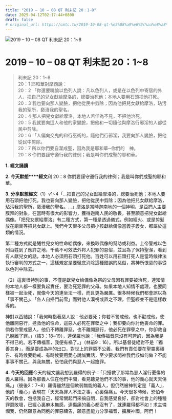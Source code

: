 ```yaml
---
title: "2019 – 10 – 08 QT 利未記 20：1~8"
date: 2025-04-12T02:17:44+0800
draft: false
# original_url: https://cmtc.tw/2019-10-08-qt-%e5%88%a9%e6%9c%aa%e8%a8%98-20%ef%bc%9a18
---
```


![2019 – 10 – 08 QT 利未記 20：1~8](/images/qt.jpg   "2019 – 10 – 08 QT 利未記 20：1~8")

# 2019 – 10 – 08 QT 利未記 20：1~8

> 利未記 20：1~8  
> 20：1 耶和華對摩西說：  
> 20：2 「你還要曉諭以色列人說：凡以色列人，或是在以色列中寄居的外人，把自己的兒女獻給摩洛的，總要治死他；本地人要用石頭把他打死。  
> 20：3 我也要向那人變臉，把他從民中剪除；因為他把兒女獻給摩洛，玷污我的聖所，褻瀆我的聖名。  
> 20：4 那人把兒女獻給摩洛，本地人若佯為不見，不把他治死，  
> 20：5 我就要向這人和他的家變臉，把他和一切隨他與摩洛行邪淫的人都從民中剪除。  
> 20：6 「人偏向交鬼的和行巫術的，隨他們行邪淫，我要向那人變臉，把他從民中剪除。  
> 20：7 所以你們要自潔成聖，因為我是耶和華─你們的　神。  
> 20：8 你們要謹守遵行我的律例；我是叫你們成聖的耶和華。

**1.** **經文誦讀**

**2. 今天默想****經文**利 20：8 你們要謹守遵行我的律例；我是叫你們成聖的耶和華。

**3. 分享默想經文**（1）v1~4「…把自己的兒女獻給摩洛的，總要治死他；本地人要用石頭把他打死。我也要向那人變臉，把他從民中剪除；因為他把兒女獻給摩洛，玷污我的聖所，褻瀆我的聖名。…」摩洛是當時迦南地的一個神明，是亞捫人主要膜拜的對象，在當時有很大的影響力，獲得迦南人民的敬畏，甚至願意把兒女獻給偶像。「把兒女獻給摩洛」有二種方式，第一種是透過儀式，例如經火、或是剪髮放在廟裏等把兒女獻上。我們今天很多父母把小孩獻給偶像當義子義女，都屬於這類的情況。

第二種方式就是犧牲兒女的性命給偶像，來換取偶像的幫助或利益。上帝警戒以色列百姓到了應許之地，千萬不可效法外邦人犯罪的惡俗，並且為了保持聖潔，看到有人獻兒女的話，本地人必須用石頭打死他。百姓可以用石頭打死人是當時候律法執行審判的方式之一，這樣規定是要徹底消除這種錯誤的惡俗，將神所恨惡的事從以色列中除去。

（2）這裏很特別的事，不僅是獻兒女給偶像為祭的父母因有罪要被治死，連知情的本地人都一樣要負起責任，要治死犯罪的父母。如果本地人知情不處理，也要同樣被一起治死，就像今天的連坐法一樣，而且更為嚴厲。很多時候我們都會誤以為「事不關己」、「各人自掃門前雪」而對他人漠視或置之不理，但聖經並不是這樣教導的。

神對以西結說：「我何時指著惡人說：他必要死；你若不警戒他，也不勸戒他，使他離開惡行，拯救他的性命，這惡人必死在罪孽之中；我卻要向你討他喪命的罪。倘若你警戒惡人，他仍不轉離罪惡，也不離開惡行，他必死在罪孽之中，你卻救自己脫離了罪。」（結3：18~19），連保羅也說：「我傳福音原沒有可誇的，因為我是不得已的。若不傳福音，我便有禍了。」（林前9：16）。所以基督徒絕對不是「獨善其身」，而是要成為神的出口，對世上的罪惡不公義，我們有責任要在聖靈裏禱告、有時候要勸戒、有時候要用愛心說誠實話，至少要求問神我們該如何做？不能事事不關己，與我無關，恐怕我們與惡人一起擔罪。

**4. 今天的回應**今天的經文讓我想到羅得的例子：「只搭救了那常為惡人淫行憂傷的義人羅得。因為那義人住在他們中間，看見聽見他們不法的事，他的義心就天天傷痛。」（彼後2：7~8）羅得雖然是個軟弱無能的義人，但仍然被神判定是「義人」，他的「義心」表現在「天天為罪人不法之事，心裏傷痛」。今天很多時候，恐怕今天的教會，包括我自己，經常關起門來搞自閉，自我感覺良好，卻對社會上的種種罪惡敗壞，已經心裏麻木無感，連傷痛的義心都沒有了，就連羅得都不如！求主憐憫我，仍然願意為同胞的罪惡禱告，願意盡能力分享福音，擴展神國，阿們！
